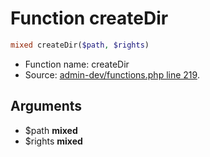 Function createDir
===========================





```php
mixed createDir($path, $rights)
```

* Function name: createDir
* Source: [admin-dev/functions.php line 219](https://github.com/PrestaShop/PrestaShop/blob/1.6.1.1/admin-dev/functions.php#L219).

Arguments
---------

* $path **mixed**
* $rights **mixed**

